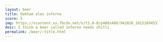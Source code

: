 ```yaml
---
layout: beer
title: Oakham ales inferno
score: 5
img: https://scontent.xx.fbcdn.net/v/t1.0-0/p480x480/942020_10151694533608745_2056877210_n.jpg?oh=f7c50db22cf322b3252d2b4fdcebb3da&oe=587E3ED1
desc: I think a beer called inferno needs chilli
permalink: /beer/:title.html
---
```

